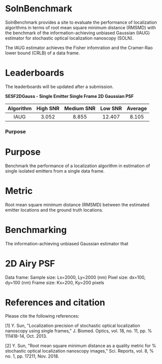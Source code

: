 # SolnBenchmark
SolnBenchmark provides a site to evaluate the performance of localization algorithms in terms of root mean square minimum distance (RMSMD) with the benchmark of the information-achieving unbiased Gaussian (IAUG) estimator for stochastic optical localization nanoscopy (SOLN). 

The IAUG estimator achieves the Fisher infomration and the Cramer-Rao lower bound (CRLB) of a data frame. 

# Leaderboards
The leaderboards will be updated after a submission. 

**SESF2DGauss - Single Emitter Single Frame 2D Gaussian PSF**

|Algorithm|High SNR|Medium SNR|Low SNR|Average|
|:-------:|:------:|:--------:|:-----:|:-----:|
|IAUG     |3.052   |8.855     |12.407 |8.105  |


### Purpose 

# Purpose
Benchmark the performance of a localization algorithm in estimation of single isolated emitters from a single data frame. 

# Metric
Root mean square minimum distance (RMSMD) between the estimated emitter locations and the ground truth locations. 

# Benchmarking 
The information-achieving unbiased Gaussian estimator that 

# 2D Airy PSF

Data frame:
Sample size: Lx=2000, Ly=2000 (nm)
Pixel size: dx=100, dy=100 (nm)
Frame size: Kx=200, Ky=200 pixels

# References and citation
Please cite the following references:

[1] Y. Sun, "Localization precision of stochastic optical localization nanoscopy using single frames," J. Biomed. Optics, vol. 18, no. 11, pp. % 111418-14, Oct. 2013.

[2] Y. Sun, "Root mean square minimum distance as a quality metric for % stochastic optical localization nanoscopy images," Sci. Reports, vol. 8, % no. 1, pp. 17211, Nov. 2018.

